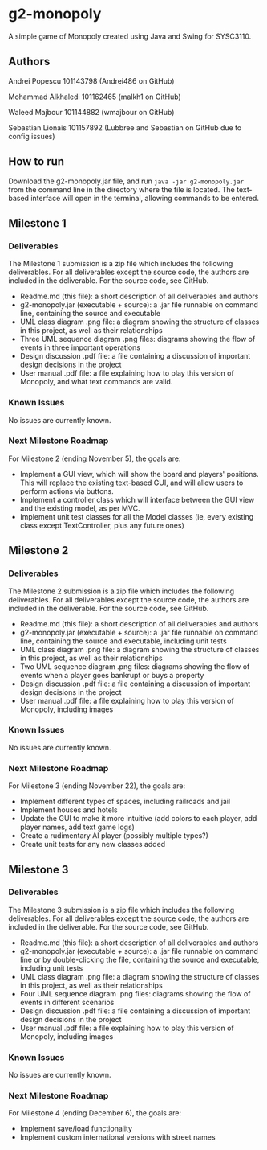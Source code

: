 # g2-monopoly
A simple game of Monopoly created using Java and Swing for SYSC3110.

## Authors

Andrei Popescu 101143798 (Andrei486 on GitHub)

Mohammad Alkhaledi 101162465 (malkh1 on GitHub)

Waleed Majbour 101144882 (wmajbour on GitHub)

Sebastian Lionais 101157892 (Lubbree and Sebastian on GitHub due to config issues)

## How to run

Download the g2-monopoly.jar file, and run `java -jar g2-monopoly.jar` from the command line in the directory where the file is located.
The text-based interface will open in the terminal, allowing commands to be entered.

## Milestone 1

### Deliverables

The Milestone 1 submission is a zip file which includes the following deliverables.
For all deliverables except the source code, the authors are included in the deliverable. For the source code, see GitHub.

- Readme.md (this file): a short description of all deliverables and authors
- g2-monopoly.jar (executable + source): a .jar file runnable on command line, containing the source and executable
- UML class diagram .png file: a diagram showing the structure of classes in this project, as well as their relationships
- Three UML sequence diagram .png files: diagrams showing the flow of events in three important operations
- Design discussion .pdf file: a file containing a discussion of important design decisions in the project
- User manual .pdf file: a file explaining how to play this version of Monopoly, and what text commands are valid.

### Known Issues

No issues are currently known.

### Next Milestone Roadmap

For Milestone 2 (ending November 5), the goals are:

- Implement a GUI view, which will show the board and players' positions. This will replace the existing text-based GUI, and will allow users to perform actions via buttons.
- Implement a controller class which will interface between the GUI view and the existing model, as per MVC.
- Implement unit test classes for all the Model classes (ie, every existing class except TextController, plus any future ones)

## Milestone 2

### Deliverables

The Milestone 2 submission is a zip file which includes the following deliverables.
For all deliverables except the source code, the authors are included in the deliverable. For the source code, see GitHub.

- Readme.md (this file): a short description of all deliverables and authors
- g2-monopoly.jar (executable + source): a .jar file runnable on command line, containing the source and executable, including unit tests
- UML class diagram .png file: a diagram showing the structure of classes in this project, as well as their relationships
- Two UML sequence diagram .png files: diagrams showing the flow of events when a player goes bankrupt or buys a property
- Design discussion .pdf file: a file containing a discussion of important design decisions in the project
- User manual .pdf file: a file explaining how to play this version of Monopoly, including images

### Known Issues

No issues are currently known.

### Next Milestone Roadmap

For Milestone 3 (ending November 22), the goals are:

- Implement different types of spaces, including railroads and jail
- Implement houses and hotels
- Update the GUI to make it more intuitive (add colors to each player, add player names, add text game logs)
- Create a rudimentary AI player (possibly multiple types?)
- Create unit tests for any new classes added

## Milestone 3

### Deliverables

The Milestone 3 submission is a zip file which includes the following deliverables.
For all deliverables except the source code, the authors are included in the deliverable. For the source code, see GitHub.

- Readme.md (this file): a short description of all deliverables and authors
- g2-monopoly.jar (executable + source): a .jar file runnable on command line or by double-clicking the file, containing the source and executable, including unit tests
- UML class diagram .png file: a diagram showing the structure of classes in this project, as well as their relationships
- Four UML sequence diagram .png files: diagrams showing the flow of events in different scenarios
- Design discussion .pdf file: a file containing a discussion of important design decisions in the project
- User manual .pdf file: a file explaining how to play this version of Monopoly, including images

### Known Issues

No issues are currently known.

### Next Milestone Roadmap

For Milestone 4 (ending December 6), the goals are:

- Implement save/load functionality
- Implement custom international versions with street names